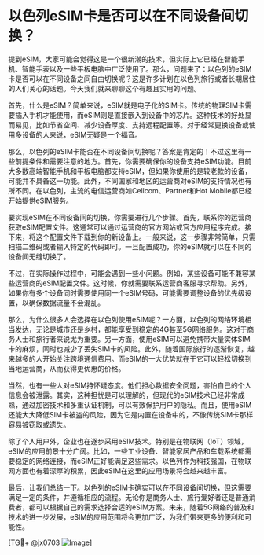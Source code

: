 # 以色列eSIM卡是否可以在不同设备间切换？

提到eSIM，大家可能会觉得这是一个很新潮的技术，但实际上它已经在智能手机、智能手表以及一些平板电脑中广泛使用了。那么，问题来了：以色列的eSIM卡是否可以在不同设备之间自由切换呢？这是许多计划在以色列旅行或者长期居住的人们关心的话题。今天我们就来聊聊这个有趣且实用的问题。

首先，什么是eSIM？简单来说，eSIM就是电子化的SIM卡。传统的物理SIM卡需要插入手机才能使用，而eSIM则是直接嵌入到设备中的芯片。这种技术的好处显而易见，比如节省空间、减少设备厚度、支持远程配置等。对于经常更换设备或使用多设备的人来说，eSIM无疑是一个福音。

那么，以色列的eSIM卡能否在不同设备间切换呢？答案是肯定的！不过这里有一些前提条件和需要注意的地方。首先，你需要确保你的设备支持eSIM功能。目前大多数高端智能手机和平板电脑都支持eSIM，但如果你使用的是较老款的设备，可能并不具备这一功能。此外，不同国家和地区的运营商对eSIM的支持情况也有所不同。在以色列，主流的电信运营商如Cellcom、Partner和Hot Mobile都已经开始提供eSIM服务。

要实现eSIM在不同设备间的切换，你需要进行几个步骤。首先，联系你的运营商获取eSIM配置文件。这通常可以通过运营商的官方网站或官方应用程序完成。接下来，将这个配置文件下载到你的新设备上。一般来说，这一步骤非常简单，只需扫描二维码或者输入特定的代码即可。一旦配置成功，你的eSIM就可以在不同的设备间无缝切换了。

不过，在实际操作过程中，可能会遇到一些小问题。例如，某些设备可能不兼容某些运营商的eSIM配置文件。这时候，你就需要联系运营商客服寻求帮助。另外，如果你有多个设备同时需要使用同一个eSIM号码，可能需要调整设备的优先级设置，以确保数据流量不会混乱。

那么，为什么很多人会选择在以色列使用eSIM呢？一方面，以色列的网络环境相当发达，无论是城市还是乡村，都能享受到稳定的4G甚至5G网络服务。这对于商务人士和旅行者来说尤为重要。另一方面，使用eSIM可以避免携带大量实体SIM卡的麻烦，同时也减少了丢失SIM卡的风险。此外，随着国际旅行的逐渐恢复，越来越多的人开始关注跨境通信费用。而eSIM的一大优势就在于它可以轻松切换到当地运营商，从而获得更优惠的价格。

当然，也有一些人对eSIM持怀疑态度。他们担心数据安全问题，害怕自己的个人信息会被泄露。其实，这种担忧是可以理解的，但现代的eSIM技术已经非常成熟，通过加密技术和多重认证机制，可以有效保护用户的隐私。而且，使用eSIM还能大大降低SIM卡被盗的风险，因为它是内置在设备中的，不像传统SIM卡那样容易被窃取或遗失。

除了个人用户外，企业也在逐步采用eSIM技术。特别是在物联网（IoT）领域，eSIM的应用前景十分广阔。比如，一些工业设备、智能家居产品和车载系统都需要稳定的网络连接，而eSIM正好能满足这些需求。以色列作为科技强国，在物联网方面也有着深厚的积累，因此eSIM在这里的应用场景将会越来越丰富。

最后，让我们总结一下。以色列的eSIM卡确实可以在不同设备间切换，但这需要满足一定的条件，并遵循相应的流程。无论你是商务人士、旅行爱好者还是普通消费者，都可以根据自己的需求选择合适的eSIM方案。未来，随着5G网络的普及和技术的进一步发展，eSIM的应用范围将会更加广泛，为我们带来更多的便利和可能性。

[TG💪+ @jx0703 ![Image](https://github.com/user-attachments/assets/dbca1d08-cadb-493c-b0ec-ad6f7a83f270)]